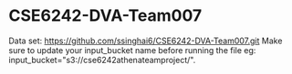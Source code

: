 # CSE6242-DVA-Team007
Data set: https://github.com/ssinghai6/CSE6242-DVA-Team007.git
Make sure to update your input_bucket name before running the file eg:  input_bucket="s3://cse6242athenateamproject/".

